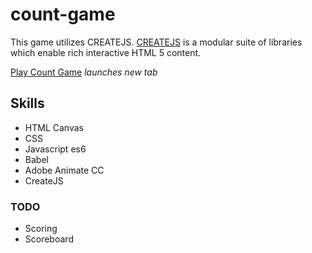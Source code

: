 # count-game

This game utilizes CREATEJS.
[CREATEJS](http://createjs.com/) is a modular suite of libraries which enable rich interactive HTML 5 content.

[Play Count Game](https://count-game-js-es6.netlify.com/)
*launches new tab*

## Skills

* HTML Canvas
* CSS
* Javascript es6
* Babel
* Adobe Animate CC
* CreateJS

### TODO

- Scoring
- Scoreboard

